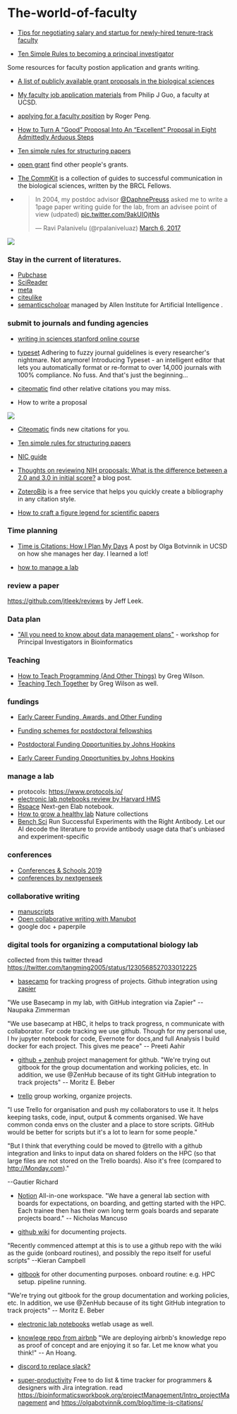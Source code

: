 # The-world-of-faculty

* [Tips for negotiating salary and startup for newly-hired tenure-track faculty](https://dynamicecology.wordpress.com/2017/03/01/tips-for-negotiating-salary-and-startup-for-newly-hired-tenure-track-faculty/)

* [Ten Simple Rules to becoming a principal investigator](https://journals.plos.org/ploscompbiol/article?id=10.1371/journal.pcbi.1007448)

Some resources for faculty postion application and grants writing.

* [A list of publicly available grant proposals in the biological sciences](https://jabberwocky.weecology.org/2012/08/10/a-list-of-publicly-available-grant-proposals-in-the-biological-sciences/)

* [My faculty job application materials](http://pgbovine.net/faculty-job-application-materials.htm) from Philip J Guo, a faculty at UCSD.

* [applying for a faculty position](http://effortreport.libsyn.com/15-applying-for-a-faculty-position) by Roger Peng.

* [How to Turn A “Good” Proposal Into An “Excellent” Proposal in Eight Admittedly Arduous Steps](https://hopejahrensurecanwrite.com/2014/06/02/how-to-turn-a-good-proposal-into-an-excellent-proposal-in-eight-admittedly-arduous-steps/)

* [Ten simple rules for structuring papers](http://biorxiv.org/content/early/2016/11/28/088278)
* [open grant](https://www.ogrants.org/) find other people's grants.

* [The CommKit](http://mitcommlab.mit.edu/broad/use-the-commkit/) is a collection of guides to successful communication in the biological sciences, written by the BRCL Fellows.

* <blockquote class="twitter-tweet" data-lang="en"><p lang="en" dir="ltr">In 2004, my postdoc advisor <a href="https://twitter.com/DaphnePreuss">@DaphnePreuss</a> asked me to write a 1page paper writing guide for the lab, from an advisee point of view (udpated) <a href="https://t.co/9akUIOjtNs">pic.twitter.com/9akUIOjtNs</a></p>&mdash; Ravi Palanivelu (@rpalaniveluaz) <a href="https://twitter.com/rpalaniveluaz/status/838861597862834180">March 6, 2017</a></blockquote>


![](https://github.com/crazyhottommy/The-world-of-faculty/blob/master/paper-writing-guide.jpg)

### Stay in the current of literatures.

* [Pubchase](https://www.pubchase.com/)
* [SciReader](http://www.scireader.org)
* [meta](https://meta.org/)
* [citeulike](http://www.citeulike.org/)
* [semanticscholoar](https://www.semanticscholar.org/) managed by Allen Institute for Artificial Intelligence
.
### submit to journals and funding agencies

* [writing in sciences stanford online course](https://online.stanford.edu/courses/som-ysciewrite-writing-sciences)
* [typeset](https://www.typeset.io/) Adhering to fuzzy journal guidelines is every researcher's nightmare. Not anymore! 
Introducing Typeset - an intelligent editor that lets you automatically format or re-format to over 14,000 journals with 100% compliance. No fuss. And that's just the beginning...

* [citeomatic](http://labs.semanticscholar.org/citeomatic/) find other relative citations you may miss.

* How to write a proposal  

![](https://github.com/crazyhottommy/The-world-of-faculty/blob/master/proposal.jpg)

* [Citeomatic](http://labs.semanticscholar.org/citeomatic/)  finds new citations for you.
* [Ten simple rules for structuring papers](http://www.biorxiv.org/content/early/2017/05/23/088278)
* [NIC guide](https://www.niaid.nih.gov/grants-contracts/write-research-plan)
* [Thoughts on reviewing NIH proposals: What is the difference between a 2.0 and 3.0 in initial score?](http://mistressoftheanimals.scientopia.org/2018/02/10/thoughts-on-reviewing-nih-proposals-what-is-the-difference-between-a-2-0-and-3-0-in-initial-score/) a blog post.

* [ZoteroBib](https://zbib.org/) is a free service that helps you quickly create a bibliography in any citation style.

* [How to craft a figure legend for scientific papers](https://blog.bioturing.com/2018/05/10/how-to-craft-a-figure-legend-for-scientific-papers/) 

### Time planning
* [Time is Citations: How I Plan My Days](https://olgabotvinnik.com/blog/time-is-citations/) A post by Olga Botvinnik in  UCSD on how she manages her day. I learned a lot!

* [how to manage a lab](http://www.labmanager.com/management-tips)

### review a paper

https://github.com/jtleek/reviews by Jeff Leek.

### Data plan
* ["All you need to know about data management plans"](https://zenodo.org/record/803756#.WWelz9PyvUo) - workshop for Principal Investigators in Bioinformatics
### Teaching
* [How to Teach Programming (And Other Things)](http://third-bit.com/2017/05/31/how-to-teach-programming.html) by Greg Wilson.
* [Teaching Tech Together](http://teachtogether.tech/) by Greg Wilson as well.

### fundings

* [Early Career Funding, Awards, and Other Funding](https://docs.google.com/spreadsheets/d/1H1aj--VUYr7eMFk_T7x0Oh985LqbyyscXg2wAAevDnU/edit#gid=0) 

* [Funding schemes for postdoctoral fellowships](https://asntech.github.io/postdoc-funding-schemes/)
* [Postdoctoral Funding Opportunities by Johns Hopkins](https://research.jhu.edu/rdt/funding-opportunities/postdoctoral/)
* [Early Career Funding Opportunities by Johns Hopkins](https://research.jhu.edu/rdt/funding-opportunities/early-career/)

### manage a lab

* protocols: https://www.protocols.io/
* [electronic lab notebooks review by Harvard HMS](https://datamanagement.hms.harvard.edu/electronic-lab-notebooks)
* [Rspace](https://www.researchspace.com/) Next-gen Elab notebook.
* [How to grow a healthy lab](https://www.nature.com/collections/pmlcrkkyyq)  Nature collections
* [Bench Sci](https://www.benchsci.com/) Run Successful Experiments with the Right Antibody. Let our AI decode the literature to provide antibody usage data that's unbiased and experiment-specific

### conferences

* [Conferences & Schools 2019](https://generegulation.org/conferences-2019/)
* [conferences by nextgenseek](http://nextgenseek.com/ngs-conferences/)

###  collaborative writing

* [manuscripts](https://www.manuscripts.io/about/)
* [Open collaborative writing with Manubot](https://manubot.org/)
* google doc + paperpile

### digital tools for organizing a computational biology lab

collected from this twitter thread https://twitter.com/tangming2005/status/1230568527033012225

* [basecamp](https://basecamp.com/) for tracking progress of projects. Github integration using [zapier](https://zapier.com/home)

"We use Basecamp in my lab, with GitHub integration via Zapier" -- Naupaka Zimmerman

"We use basecamp at HBC, it helps to track progress, n communicate with collaborator. For code tracking we use github. Though for my personal use, I hv jupyter notebook for code, Evernote for docs,and full Analysis I build docker for each project. This gives me peace" -- Preeti Aahir

* [github + zenhub](https://www.zenhub.com/) project management for github.
"We're trying out gitbook for the group documentation and working policies, etc. In addition, we use @ZenHub
 because of its tight GitHub integration to track projects" -- Moritz E. Beber
 
* [trello](https://trello.com/en-US) group working, organize projects.

"I use Trello for organisation and push my collaborators to use it. It helps keeping tasks, code, input, output & comments organised. We have common conda envs on the cluster and a place to store scripts. GitHub would be better for scripts but it's a lot to learn for some people."

"But I think that everything could be moved to @trello with a github integration and links to input data on shared folders on the HPC (so that large files are not stored on the Trello boards). Also it's free (compared to http://Monday.com)."

--Gautier Richard

* [Notion](https://www.notion.so/) All-in-one workspace.
"We have a general lab section with boards for expectations, on boarding, and getting started with the HPC. Each trainee then has their own long term goals boards and separate projects board." -- Nicholas Mancuso

* [github wiki](https://help.github.com/en/github/building-a-strong-community/about-wikis) for documenting projects.

"Recently commenced attempt at this is to use a github repo with the wiki as the guide (onboard routines), and possibly the repo itself for useful scripts" --Kieran Campbell
 
* [gitbook](https://www.gitbook.com/) for other documenting purposes. onboard routine: e.g. HPC setup. pipeline running.

"We're trying out gitbook for the group documentation and working policies, etc. In addition, we use @ZenHub
 because of its tight GitHub integration to track projects" -- Moritz E. Beber
 
* [electronic lab notebooks](https://datamanagement.hms.harvard.edu/electronic-lab-notebooks) wetlab usage as well.

* [knowlege repo from airbnb](https://github.com/airbnb/knowledge-repo)
"We are deploying airbnb's knowledge repo as proof of concept and are enjoying it so far. Let me know what you think!" -- An Hoang.

* [discord to replace slack?](https://discordapp.com/)

* [super-productivity](https://github.com/johannesjo/super-productivity) Free to do list & time tracker for programmers & designers with Jira integration. 
read https://bioinformaticsworkbook.org/projectManagement/Intro_projectManagement
and https://olgabotvinnik.com/blog/time-is-citations/

